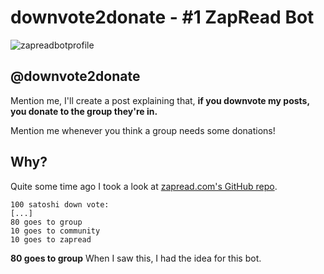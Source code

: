 # downvote2donate - #1 ZapRead Bot
![zapreadbotprofile](https://www.zapread.com/Home/UserImage/?size=150&UserId=8eb001fb-4d8f-4c07-b475-cbfe349c090f)
## @downvote2donate
Mention me, I'll create a post explaining that, **if you downvote my posts, you donate to the group they're in.**

Mention me whenever you think a group needs some donations!

## Why?
Quite some time ago I took a look at [zapread.com's GitHub repo](https://github.com/Horndev/zapread.com).

```
100 satoshi down vote:
[...]
80 goes to group
10 goes to community
10 goes to zapread
```

**80 goes to group**
When I saw this, I had the idea for this bot.
